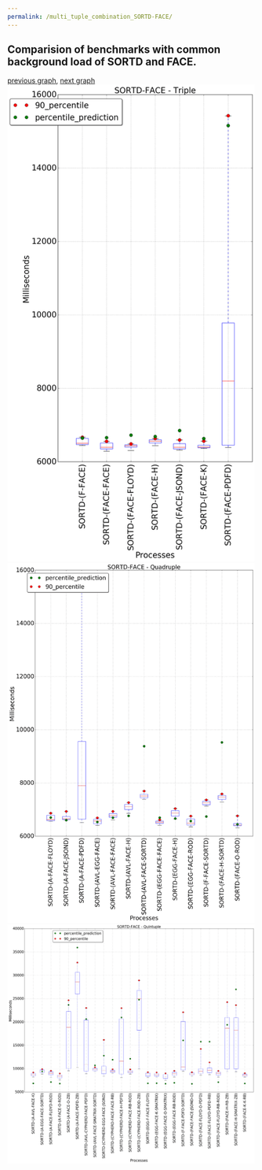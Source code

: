 ```yaml
---
permalink: /multi_tuple_combination_SORTD-FACE/
---
```



## Comparision of benchmarks with common background load of SORTD and FACE.

[previous graph](../multi_tuple_combination_SORTD-EGG/), [next graph](../multi_tuple_combination_SORTD-FLOYD/)
![graph figure](./images/triple/SORTD/SORTD-FACE_box.png)![graph figure](./images/quadruple/SORTD/SORTD-FACE_box.png)![graph figure](./images/quintuple/SORTD/SORTD-FACE_box.png)